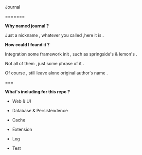 Journal

=======

**Why named journal ?**

Just a nickname , whatever you called ,here it is .


**How could I found it ?**

Integration some framework init , such as springside's & lemon's .

Not all of them , just some phrase of it .

Of course , still leave alone original author's name .

===

**What's including for this repo ?**

- Web & UI

- Database & Persistendence

- Cache

- Extension

- Log

- Test
